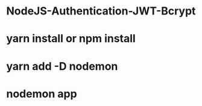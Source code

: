 # NodeJS-Authentication-JWT-Bcrypt

# yarn install or npm install
# yarn add -D nodemon
# nodemon app
